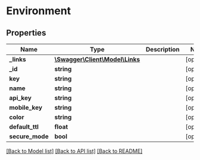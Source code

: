 # Environment

## Properties
Name | Type | Description | Notes
------------ | ------------- | ------------- | -------------
**_links** | [**\Swagger\Client\Model\Links**](Links.md) |  | [optional] 
**_id** | **string** |  | [optional] 
**key** | **string** |  | [optional] 
**name** | **string** |  | [optional] 
**api_key** | **string** |  | [optional] 
**mobile_key** | **string** |  | [optional] 
**color** | **string** |  | [optional] 
**default_ttl** | **float** |  | [optional] 
**secure_mode** | **bool** |  | [optional] 

[[Back to Model list]](../README.md#documentation-for-models) [[Back to API list]](../README.md#documentation-for-api-endpoints) [[Back to README]](../README.md)


